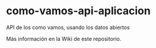# como-vamos-api-aplicacion
API de los como vamos, usando los datos abiertos

Más información en la Wiki de este repositorio.
